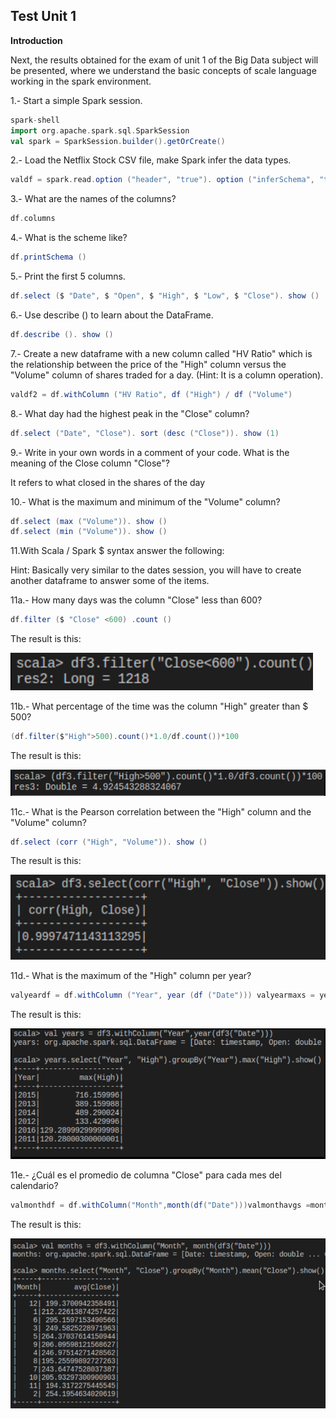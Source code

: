 ## Test Unit 1

**Introduction**

Next, the results obtained for the exam of unit 1 of the Big Data subject will be presented, where we understand the basic concepts of scale language working in the spark environment.

1.- Start a simple Spark session.

```scala
spark-shell
import org.apache.spark.sql.SparkSession
val spark = SparkSession.builder().getOrCreate()
```

2.- Load the Netflix Stock CSV file, make Spark infer the data types.

```scala
valdf = spark.read.option ("header", "true"). option ("inferSchema", "true"). csv ("Netflix_2011_2016.csv")
```

3.- What are the names of the columns?

```scala
df.columns
```

4.- What is the scheme like?

```scala
df.printSchema ()
```

5.- Print the first 5 columns.

```scala
df.select ($ "Date", $ "Open", $ "High", $ "Low", $ "Close"). show ()
```

6.- Use describe () to learn about the DataFrame.

```scala
df.describe (). show ()
```

7.- Create a new dataframe with a new column called "HV Ratio" which is the relationship between the price of the "High" column versus the "Volume" column of shares traded for a day. (Hint: It is a column operation).

```scala
valdf2 = df.withColumn ("HV Ratio", df ("High") / df ("Volume")
```

8.- What day had the highest peak in the "Close" column?

```scala
df.select ("Date", "Close"). sort (desc ("Close")). show (1)
```

9.- Write in your own words in a comment of your code. What is the meaning of the Close column "Close"?

It refers to what closed in the shares of the day


10.- What is the maximum and minimum of the "Volume" column?

```scala
df.select (max ("Volume")). show ()
df.select (min ("Volume")). show ()
```

11.With Scala / Spark $ syntax answer the following:

Hint: Basically very similar to the dates session, you will have to create another dataframe to answer some of the items.

11a.- How many days was the column "Close" less than 600?

```scala
df.filter ($ "Close" <600) .count ()
```
The result is this:

![scala table](1.PNG)

11b.- What percentage of the time was the column "High" greater than $ 500?

```scala
(df.filter($"High">500).count()*1.0/df.count())*100
```

The result is this:

![scala table](11b.PNG)

11c.- What is the Pearson correlation between the "High" column and the "Volume" column?

```scala
df.select (corr ("High", "Volume")). show ()
```

The result is this:

![scala table](11c.PNG)

11d.- What is the maximum of the "High" column per year?

```scala
valyeardf = df.withColumn ("Year", year (df ("Date"))) valyearmaxs = yeardf.select ($ "Year", $ "High"). groupBy ("Year"). max () yearmaxs.select ($ "Year", $ "max (High)"). Show ()
```

The result is this:

![scala table](11d.PNG)

11e.- ¿Cuál es el promedio de columna "Close" para cada mes del calendario?

```scala
valmonthdf = df.withColumn("Month",month(df("Date")))valmonthavgs =monthdf.select($"Month",$"Close").groupBy("Month").mean()monthavgs.select($"Month",$"avg(Close)").show()
```

The result is this:

![scala table](11e.PNG)